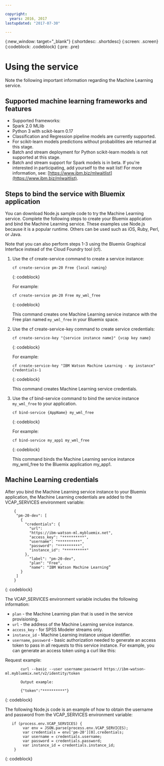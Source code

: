 ```yaml
---

copyright:
  years: 2016, 2017
lastupdated: "2017-07-30"

---
```


{:new_window: target="_blank"}
{:shortdesc: .shortdesc}
{:screen: .screen}
{:codeblock: .codeblock}
{:pre: .pre}

# Using the service

Note the following important information regarding the Machine
Learning service.



## Supported machine learning frameworks and features

*  Supported frameworks:
  *  Spark 2.0 MLlib
  *  Python 3 with scikit-learn 0.17
*  Classification and Regression pipeline models are currently supported.
*  For scikit-learn models predictions without probabilities are returned at this stage.
*  Batch and stream deployment for Python scikit-learn models is not supported at this stage.
*  Batch and stream support for Spark models is in beta. If you're interested in participating, add yourself to the wait list! For more information, see: [https://www.ibm.biz/mlwaitlist](https://www.ibm.biz/mlwaitlist).



## Steps to bind the service with Bluemix application

You can download Node.js sample code to try the Machine
Learning service. Complete the following steps to create your Bluemix application and bind the Machine Learning service. These examples use Node.js because it is a popular runtime. Others can be used such as iOS, Ruby, Perl, or Java.

Note that you can also perform steps 1-3 using the Bluemix Graphical Interface instead of the Cloud Foundry tool (cf).

1. Use the cf create-service command to create a service instance:

   ```
   cf create-service pm-20 Free {local naming}
   ```
   {: codeblock}

   For example:

   ```
   cf create-service pm-20 Free my_wml_free
   ```
   {: codeblock}

   This command creates one Machine Learning service instance
   with the Free plan named ```my_wml_free``` in your Bluemix space.

2. Use the cf create-service-key command to create service
   credentials:

   ```
   cf create-service-key "{service instance name}" {vcap key name}
   ```
   {: codeblock}

   For example:

   ```
   cf create-service-key "IBM Watson Machine Learning - my instance" Credentials-1
   ```
   {: codeblock}

   This command creates Machine Learning service credentials.

3. Use the cf bind-service command to bind the service instance
   ```my_wml_free``` to your application.

   ```
   cf bind-service {AppName} my_wml_free
   ```
   {: codeblock}

   For example:

   ```
   cf bind-service my_app1 my_wml_free
   ```
   {: codeblock}

   This command binds the Machine Learning service instance
   my_wml_free to the Bluemix application my_app1.



## Machine Learning credentials

After you bind the Machine Learning service instance to your Bluemix application, the Machine Learning credentials are added to the VCAP_SERVICES environment variable:

```
    {
     "pm-20-dev": [
       {
         "credentials": {
           "url":
           "https://ibm-watson-ml.mybluemix.net",
           "access_key": "**********",
           "username": "**********",
           "password": "**********",
           "instance_id": "**********"
         },
           "label": "pm-20-dev",
           "plan": "Free",
           "name": "IBM Watson Machine Learning”
       }
     ]
    }
```
{: codeblock}

   The VCAP_SERVICES environment variable includes the following
   information:

   * ``plan`` - the Machine Learning plan that is used in the service provisioning.
   * ``url`` - the address of the Machine Learning service instance.
   * ``access_key`` - for SPSS Modeler streams only.
   * ``instance_id`` - Machine Learning instance unique identifier.
   * ``username``, ``password`` - basic authorization needed to generate an access token to pass in all requests to this service instance. For example, you can generate an access token using a curl like this:

Request example:

```
       curl --basic --user username:password https://ibm-watson-ml.mybluemix.net/v2/identity/token

       Output example:

       {"token":"**********"}
```
{: codeblock}

   The following Node.js code is an example of how to obtain the
   username and password from the VCAP_SERVICES environment
   variable:

```
   if (process.env.VCAP_SERVICES) {
        var env = JSON.parse(process.env.VCAP_SERVICES);
        var credentials = env['pm-20'][0].credentials;
        var username = credentials.username;
        var password = credentials.password;
        var instance_id = credentials.instance_id;
    }
```
{: codeblock}
